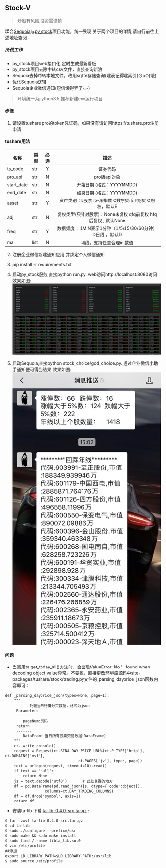 Stock-V
----------
> 炒股有风险,投资需谨慎

糅合[Sequoia](https://github.com/sngyai/Sequoia)与[py_stock](https://github.com/geeeeeeeek/py_stock)项目功能，统一展现
关于两个项目的详情,请自行前往上述地址查阅

##### 所做工作
* py_stock项目web接口化,定时生成最新看板
* py_stock项目去除中转csv文件，直接查询新浪
* Sequoia去掉中转本地文件，改用sqlite存储查询(建表记得建索引(⊙o⊙)哦)
* 优化Sequoia逻辑
* Sequoia企业微信通知(短信懒得弄了-_-)

> 环境统一为python3.5,推荐新建env运行项目

#### 步骤
1. 请设置tushare pro的token凭证码，如果没有请访问https://tushare.pro注册申请
#### tushare用法
| 名称          | 类型        | 必选 | 描述 |
| ------------ | ---------- | :-------: | :-------: |
| ts_code      | str        |     Y     |     证券代码     |
| pro_api      | str        |     N     |     pro版api对象     |
| start_date   | str        |     N     |     开始日期 (格式：YYYYMMDD)     |
| end_date     | str        |     N     |     结束日期 (格式：YYYYMMDD)     |
| asset        | str        |     Y     |     资产类别：E股票 I沪深指数 C数字货币 F期货 O期权，默认E     |
| adj          | str        |     N     |     复权类型(只针对股票)：None未复权 qfq前复权 hfq后复权 , 默认None     |
| freq         | str        |     Y     |     数据频度 ：1MIN表示1分钟（1/5/15/30/60分钟） D日线 ，默认D     |
| ma           | list       |     N     |     均线，支持任意合理int数值     |
2. 注册企业微信新建通知应用,并绑定个人微信通知

3. pip install -r requirements.txt

4. 启动py_stock服务,直接python run.py. web访问http://localhost:8080访问
效果如图:
![2.png](pic/2.png?raw=true "行情看板")

5. 启动Sequoia,直接python stock_choice/god_choice.py. 通过企业微信小助手通知便可得到结果
效果如图:
![1.jpg](pic/1.jpg?raw=true "信息通知")

#### 问题
- 当调用ts.get_today_all()方法时，会出现ValueError: No ':' found when decoding object value异常。不要慌，直接更改环境库源码中site-packages/tushare/stock/trading.py文件的_parsing_dayprice_json函数内容即可：
```
def _parsing_dayprice_json(types=None, page=1):
    """
           处理当日行情分页数据，格式为json
     Parameters
     ------
        pageNum:页码
     return
     -------
        DataFrame 当日所有股票交易数据(DataFrame)
    """
    ct._write_console()
    request = Request(ct.SINA_DAY_PRICE_URL%(ct.P_TYPE['http'], ct.DOMAINS['vsf'],
                                 ct.PAGES['jv'], types, page))
    text = urlopen(request, timeout=10).read()
    if text == 'null':
        return None
    js = text.decode('utf8')       # 此处关键的地方
    df = pd.DataFrame(pd.read_json(js, dtype={'code':object}),
                  columns=ct.DAY_TRADING_COLUMNS)
    df = df.drop('symbol', axis=1)
    return df

```
- 安装ta-lib
下载 [ta-lib-0.4.0-src.tar.gz](http://prdownloads.sourceforge.net/ta-lib/ta-lib-0.4.0-src.tar.gz) :
```
$ tar -zxvf ta-lib-0.4.0-src.tar.gz
$ cd ta-lib
$ sudo ./configure --prefix=/usr
$ sudo make && sudo make install
$ sudo find / -name libta_lib.so.0
$ vim /etc/profile
##添加
export LD_LIBRARY_PATH=$LD_LIBRARY_PATH:/usr/lib
$ sudo source /etc/profile
```